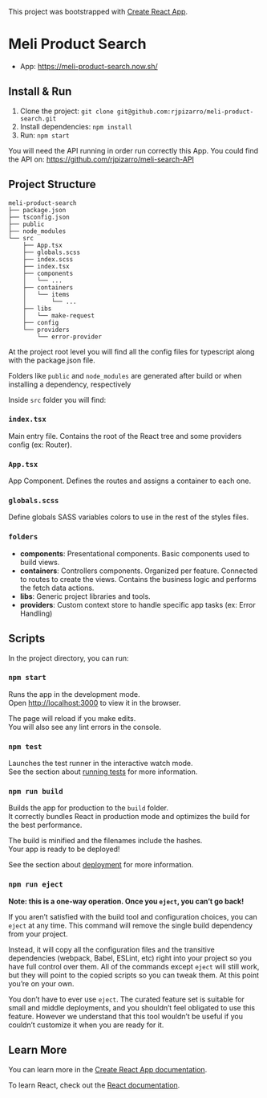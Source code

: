 This project was bootstrapped with [Create React App](https://github.com/facebook/create-react-app).

# Meli Product Search

* App: https://meli-product-search.now.sh/

## Install & Run

1. Clone the project: `git clone git@github.com:rjpizarro/meli-product-search.git`
2. Install dependencies: `npm install`
3. Run: `npm start`

You will need the API running in order run correctly this App. You could find the API on: https://github.com/rjpizarro/meli-search-API

## Project Structure

```
meli-product-search
├── package.json
├── tsconfig.json
├── public
├── node_modules
└── src
    ├── App.tsx
    ├── globals.scss
    ├── index.scss
    ├── index.tsx
    ├── components
    │   └── ...
    ├── containers
    │   └── items
    │       └── ...
    ├── libs
    │   └── make-request
    ├── config
    └── providers
        └── error-provider

```

At the project root level you will find all the config files for typescript along with the package.json file. 
  
Folders like `public` and `node_modules` are generated after build or when installing a dependency, respectively

Inside `src` folder you will find:

### `index.tsx`

Main entry file. Contains the root of the React tree and some providers config (ex: Router).   

### `App.tsx`

App Component. Defines the routes and assigns a container to each one.  

### `globals.scss`

Define globals SASS variables colors to use in the rest of the styles files.

### `folders`

* **components**: Presentational components. Basic components used to build views.  
* **containers**: Controllers components. Organized per feature. Connected to routes to create the views. Contains the business logic and performs the fetch data actions.   
* **libs**: Generic project libraries and tools.
* **providers**: Custom context store to handle specific app tasks (ex: Error Handling)      

## Scripts

In the project directory, you can run:

### `npm start`

Runs the app in the development mode.<br />
Open [http://localhost:3000](http://localhost:3000) to view it in the browser.

The page will reload if you make edits.<br />
You will also see any lint errors in the console.

### `npm test`

Launches the test runner in the interactive watch mode.<br />
See the section about [running tests](https://facebook.github.io/create-react-app/docs/running-tests) for more information.

### `npm run build`

Builds the app for production to the `build` folder.<br />
It correctly bundles React in production mode and optimizes the build for the best performance.

The build is minified and the filenames include the hashes.<br />
Your app is ready to be deployed!

See the section about [deployment](https://facebook.github.io/create-react-app/docs/deployment) for more information.

### `npm run eject`

**Note: this is a one-way operation. Once you `eject`, you can’t go back!**

If you aren’t satisfied with the build tool and configuration choices, you can `eject` at any time. This command will remove the single build dependency from your project.

Instead, it will copy all the configuration files and the transitive dependencies (webpack, Babel, ESLint, etc) right into your project so you have full control over them. All of the commands except `eject` will still work, but they will point to the copied scripts so you can tweak them. At this point you’re on your own.

You don’t have to ever use `eject`. The curated feature set is suitable for small and middle deployments, and you shouldn’t feel obligated to use this feature. However we understand that this tool wouldn’t be useful if you couldn’t customize it when you are ready for it.

## Learn More

You can learn more in the [Create React App documentation](https://facebook.github.io/create-react-app/docs/getting-started).

To learn React, check out the [React documentation](https://reactjs.org/).

